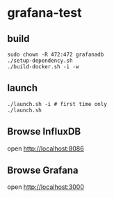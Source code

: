 # grafana-test



## build

```
sudo chown -R 472:472 grafanadb
./setup-dependency.sh
./build-docker.sh -i -w
```

## launch

```
./launch.sh -i # first time only
./launch.sh
```

## Browse InfluxDB 

open [http://localhost:8086](http://localhost:8086)

## Browse Grafana

open [http://localhost:3000](http://localhost:3000)
